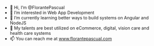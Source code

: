 - 👋 Hi, I’m @FlorantePascual
- 👀 I’m interested in Web App Development
- 🌱 I’m currently learning better ways to build systems on Angular and NodeJS
- 💞️ My talents are best utilized on eCommerce, digital, vision care and health care systems
- 📫 You can reach me at www.florantepascual.com

<!---
FlorantePascual/FlorantePascual is a ✨ special ✨ repository because its `README.md` (this file) appears on your GitHub profile.
You can click the Preview link to take a look at your changes.
--->
